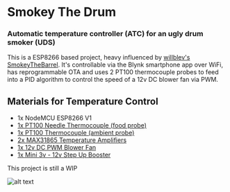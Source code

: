 # Smokey The Drum

### Automatic temperature controller (ATC) for an ugly drum smoker (UDS)

This is a ESP8266 based project, heavy influenced by [willblev's SmokeyTheBarrel](https://github.com/willblev/SmokeyTheBarrel). 
It's controllable via the Blynk smartphone app over WiFi, has reprogrammable OTA and uses 2 PT100 thermocouple probes
to feed into a PID algorithm to control the speed of a 12v DC blower fan via PWM.

## Materials for Temperature Control

- 1x NodeMCU ESP8266 V1
- [1x PT100 Needle Thermocouple (food probe)](https://www.aliexpress.com/item/1005001608735130.html)
- [1x PT100 Thermocouple (ambient probe)](https://www.aliexpress.com/item/33010579396.html)
- [2x MAX31865 Temperature Amplifiers](https://geni.us/ZETG)
- [1x 12v DC PWM Blower Fan](https://geni.us/L8Ej)
- [1x Mini 3v - 12v Step Up Booster](https://www.ebay.co.uk/itm/Mini-Voltage-Converter-Step-Up-Module-5V-8V-9V-12V-Power-Boost-Convert-Module/274611153627)

This project is still a WIP

![alt text](https://i.imgur.com/g3mHaf2.png)

